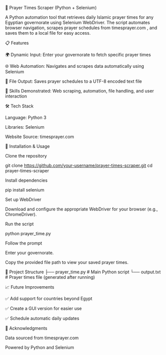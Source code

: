 🕌 Prayer Times Scraper (Python + Selenium)

A Python automation tool that retrieves daily Islamic prayer times for any Egyptian governorate using Selenium WebDriver. The script automates browser navigation, scrapes prayer schedules from timesprayer.com
, and saves them to a local file for easy access.

📋 Features

🌍 Dynamic Input: Enter your governorate to fetch specific prayer times

🌐 Web Automation: Navigates and scrapes data automatically using Selenium

💾 File Output: Saves prayer schedules to a UTF-8 encoded text file

🧰 Skills Demonstrated: Web scraping, automation, file handling, and user interaction

🛠 Tech Stack

Language: Python 3

Libraries: Selenium

Website Source: timesprayer.com

🚀 Installation & Usage

Clone the repository

git clone https://github.com/your-username/prayer-times-scraper.git
cd prayer-times-scraper


Install dependencies

pip install selenium


Set up WebDriver

Download and configure the appropriate WebDriver for your browser (e.g., ChromeDriver).

Run the script

python prayer_time.py


Follow the prompt

Enter your governorate.

Copy the provided file path to view your saved prayer times.

📂 Project Structure
├── prayer_time.py       # Main Python script
└── output.txt           # Prayer times file (generated after running)

📈 Future Improvements

✅ Add support for countries beyond Egypt

✅ Create a GUI version for easier use

✅ Schedule automatic daily updates

🙌 Acknowledgments

Data sourced from timesprayer.com

Powered by Python and Selenium
